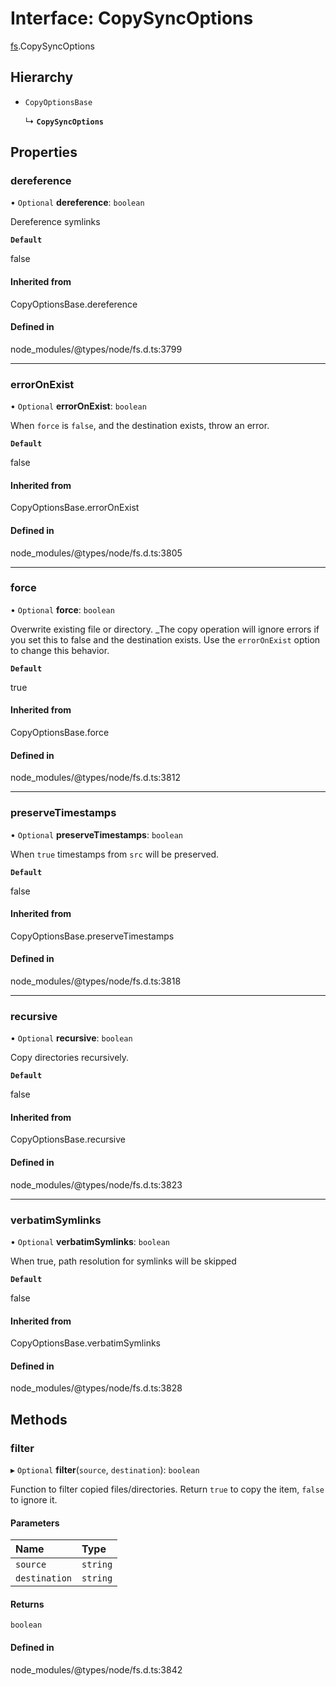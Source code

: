 # Interface: CopySyncOptions

[fs](../modules/fs.md).CopySyncOptions

## Hierarchy

- `CopyOptionsBase`

  ↳ **`CopySyncOptions`**

## Properties

### dereference

• `Optional` **dereference**: `boolean`

Dereference symlinks

**`Default`**

false

#### Inherited from

CopyOptionsBase.dereference

#### Defined in

node_modules/@types/node/fs.d.ts:3799

___

### errorOnExist

• `Optional` **errorOnExist**: `boolean`

When `force` is `false`, and the destination
exists, throw an error.

**`Default`**

false

#### Inherited from

CopyOptionsBase.errorOnExist

#### Defined in

node_modules/@types/node/fs.d.ts:3805

___

### force

• `Optional` **force**: `boolean`

Overwrite existing file or directory. _The copy
operation will ignore errors if you set this to false and the destination
exists. Use the `errorOnExist` option to change this behavior.

**`Default`**

true

#### Inherited from

CopyOptionsBase.force

#### Defined in

node_modules/@types/node/fs.d.ts:3812

___

### preserveTimestamps

• `Optional` **preserveTimestamps**: `boolean`

When `true` timestamps from `src` will
be preserved.

**`Default`**

false

#### Inherited from

CopyOptionsBase.preserveTimestamps

#### Defined in

node_modules/@types/node/fs.d.ts:3818

___

### recursive

• `Optional` **recursive**: `boolean`

Copy directories recursively.

**`Default`**

false

#### Inherited from

CopyOptionsBase.recursive

#### Defined in

node_modules/@types/node/fs.d.ts:3823

___

### verbatimSymlinks

• `Optional` **verbatimSymlinks**: `boolean`

When true, path resolution for symlinks will be skipped

**`Default`**

false

#### Inherited from

CopyOptionsBase.verbatimSymlinks

#### Defined in

node_modules/@types/node/fs.d.ts:3828

## Methods

### filter

▸ `Optional` **filter**(`source`, `destination`): `boolean`

Function to filter copied files/directories. Return
`true` to copy the item, `false` to ignore it.

#### Parameters

| Name | Type |
| :------ | :------ |
| `source` | `string` |
| `destination` | `string` |

#### Returns

`boolean`

#### Defined in

node_modules/@types/node/fs.d.ts:3842
